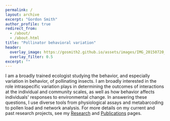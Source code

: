 ```yaml
---
permalink: /
layout: archive
excerpt: "Gordon Smith"
author_profile: true
redirect_from: 
  - /about/
  - /about.html
title: "Pollinator behavioral variation"
header:
  overlay_image: https://gosmith2.github.io/assets/images/IMG_20150720_193412054_HDR.jpg
  overlay_filter: 0.5
excerpt: ""
---
```


I am a broadly trained ecologist studying the behavior, and especially variation in behavior, of pollinating insects. I am broadly interested in the role intraspecific variation plays in determining the outcomes of interactions at the individual and community scales, as well as how behavior affects individuals' responses to environmental change. In answering these questions, I use diverse tools from physiological assays and metabarcoding to pollen load and network analysis. For more details on my current and past research projects, see my [Research](https://gosmith2.github.io/research/) and [Publications](https://gosmith2.github.io/publications) pages.
